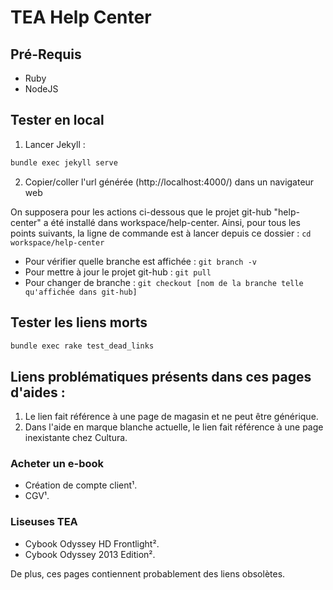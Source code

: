 TEA Help Center
===============

## Pré-Requis

* Ruby
* NodeJS

## Tester en local

1. Lancer Jekyll : 
```sh
bundle exec jekyll serve
```

2. Copier/coller l'url générée (http://localhost:4000/) dans un navigateur web

On supposera pour les actions ci-dessous que le projet git-hub "help-center" a été installé dans workspace/help-center. Ainsi, pour tous les points suivants, la ligne de commande est à lancer depuis ce dossier : `cd workspace/help-center`
* Pour vérifier quelle branche est affichée : `git branch -v`
* Pour mettre à jour le projet git-hub : `git pull`
* Pour changer de branche : `git checkout [nom de la branche telle qu'affichée dans git-hub]`

## Tester les liens morts

```sh
bundle exec rake test_dead_links
```

## Liens problématiques présents dans ces pages d'aides :

1. Le lien fait référence à une page de magasin et ne peut être générique.
2. Dans l'aide en marque blanche actuelle, le lien fait référence à une page inexistante chez Cultura.

### Acheter un e-book

- Création de compte client¹.
- CGV¹.

### Liseuses TEA

- Cybook Odyssey HD Frontlight².
- Cybook Odyssey 2013 Edition².

De plus, ces pages contiennent probablement des liens obsolètes.
